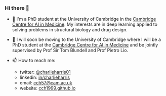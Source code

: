 ### Hi there 👋

- 🔭 I'm a PhD student at the University of Cambridge in the [Cambridge Centre for AI in Medicine](ccaim.cam.ac.u). My interests are in deep learning applied to solving problems in structural biology and drug design.

- 🌱 I will soon be moving to the University of Cambridge where I will be a PhD student at the [Cambridge Centre for AI in Medicine](ccaim.cam.ac.u) and be jointly supervised by Prof Sir Tom Blundell and Prof Pietro Lio.

- 📫 How to reach me: 
  - twitter: [@charlieharris01](https://twitter.com/charlieharris01)
  - linkedin: [in/charlieharris](https://www.linkedin.com/in/charlie-harris-388285156/)
  - email: <cch57@cam.ac.uk>
  - website: [cch1999.github.io](cch1999.github.io)

<!--
**cch1999/cch1999** is a ✨ _special_ ✨ repository because its `README.md` (this file) appears on your GitHub profile.

Here are some ideas to get you started:

- 🔭 I’m currently working on ...
- 🌱 I’m currently learning ...
- 👯 I’m looking to collaborate on ...
- 🤔 I’m looking for help with ...
- 💬 Ask me about ...
- 📫 How to reach me: ...
- 😄 Pronouns: ...
- ⚡ Fun fact: ...
-->
